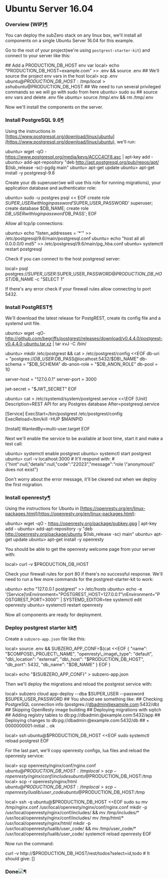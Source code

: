 

Ubuntu Server 16.04
===================

### Overview (WIP)[¶](#overview-wip "Permanent link")

You can deploy the subZero stack on any linux box, we'll install all components on a single Ubuntu Server 16.04 for this example.

Go to the root of your project(we're using `postgrest-starter-kit`) and connect to your server like this:

\## Add a PRODUCTION\_DB\_HOST env var
local> echo "PRODUCTION\_DB\_HOST=example.com" >> .env && source .env
\## We'll source the project env vars in the host
local> scp .env ubuntu@$PRODUCTION\_DB\_HOST:/tmp/
local> ssh ubuntu@$PRODUCTION\_DB\_HOST
\## We need to run several privileged commands so we will go with sudo from here
ubuntu> sudo su
\## source env vars and delete .env file
ubuntu> source /tmp/.env && rm /tmp/.env

Now we'll install the components on the server.

### Install PostgreSQL 9.6[¶](#install-postgresql-96 "Permanent link")

Using the instructions in [https://www.postgresql.org/download/linux/ubuntu](https://www.postgresql.org/download/linux/ubuntu), we'll run:

ubuntu> wget -qO - https://www.postgresql.org/media/keys/ACCC4CF8.asc | apt-key add -
ubuntu> add-apt-repository "deb http://apt.postgresql.org/pub/repos/apt/ $(lsb\_release -sc)\-pgdg main"
ubuntu> apt-get update
ubuntu> apt-get install -y postgresql-9.6

Create your db superuser(we will use this role for running migrations), your application database and authenticator role:

ubuntu> sudo -u postgres psql << EOF
create role $SUPER\_USER with login password '$SUPER\_USER\_PASSWORD' superuser;
create database $DB\_NAME;
create role $DB\_USER with login password '$DB\_PASS';
EOF

Allow all tcp/ip connections:

ubuntu> echo "listen\_addresses = '\*'" >> /etc/postgresql/9.6/main/postgresql.conf
ubuntu> echo "host all all 0.0.0.0/0 md5" >> /etc/postgresql/9.6/main/pg\_hba.conf
ubuntu> systemctl restart postgresql

Check if you can connect to the host postgresql server:

local> psql postgres://$SUPER\_USER:$SUPER\_USER\_PASSWORD@$PRODUCTION\_DB\_HOST/$DB\_NAME -c "SELECT 1"

If there's any error check if your firewall rules allow connecting to port 5432.

### Install PostgREST[¶](#install-postgrest "Permanent link")

We'll download the latest release for PostgREST, create its config file and a systemd unit file.

ubuntu> wget -qO- http://github.com/begriffs/postgrest/releases/download/v0.4.4.0/postgrest-v0.4.4.0-ubuntu.tar.xz | tar xvJ -C /bin/

ubuntu> mkdir /etc/postgrest && cat > /etc/postgrest/config <<EOF
db-uri = "postgres://$DB\_USER:$DB\_PASS@localhost:5432/$DB\_NAME"
db-schema = "$DB\_SCHEMA"
db-anon-role = "$DB\_ANON\_ROLE"
db-pool = 10

server-host = "127.0.0.1"
server-port = 3000

jwt-secret = "$JWT\_SECRET"
EOF

ubuntu> cat > /etc/systemd/system/postgrest.service <<\\EOF
\[Unit\]
Description=REST API for any Postgres database
After=postgresql.service

\[Service\]
ExecStart=/bin/postgrest /etc/postgrest/config
ExecReload=/bin/kill -HUP $MAINPID

\[Install\]
WantedBy=multi-user.target
EOF

Next we'll enable the service to be available at boot time, start it and make a test call:

ubuntu> systemctl enable postgrest
ubuntu> systemctl start postgrest
ubuntu> curl -v localhost:3000
\# It'll respond with:
\# {"hint":null,"details":null,"code":"22023","message":"role \\"anonymous\\" does not exist"}

Don't worry about the error message, it'll be cleared out when we deploy the first migration.

### Install openresty[¶](#install-openresty "Permanent link")

Using the instructions for Ubuntu in [https://openresty.org/en/linux-packages.html](https://openresty.org/en/linux-packages.html):

ubuntu> wget -qO - https://openresty.org/package/pubkey.gpg | apt-key add -
ubuntu> add-apt-repository -y "deb http://openresty.org/package/ubuntu $(lsb\_release -sc) main"
ubuntu> apt-get update
ubuntu> apt-get install -y openresty

You should be able to get the openresty welcome page from your server with:

local> curl -v $PRODUCTION\_DB\_HOST

Check your firewall rules for port 80 if there's no successful response. We'll need to run a few more commands for the postgrest-starter-kit to work:

ubuntu> echo "127.0.0.1 postgrest" >> /etc/hosts
ubuntu> echo -e '\[Service\]\\nEnvironment="POSTGREST\_HOST=127.0.0.1"\\nEnvironment="POSTGREST\_PORT=3000"' | SYSTEMD\_EDITOR\=tee systemctl edit openresty
ubuntu> systemctl restart openresty

Now all components are ready for deployment.

### Deploy postgrest starter kit[¶](#deploy-postgrest-starter-kit "Permanent link")

Create a `subzero-app.json` file like this:

local> source .env && SUBZERO\_APP\_CONF\=$(cat <<EOF
{
 "name": "$COMPOSE\_PROJECT\_NAME",
 "openresty\_image\_type": "default",
 "db\_location": "external",
 "db\_host": "$PRODUCTION\_DB\_HOST",
 "db\_port": 5432,
 "db\_name": "$DB\_NAME"
}
EOF
)

local> echo "${SUBZERO\_APP\_CONF}" > subzero-app.json

Then we'll deploy the migrations and reload the postgrest service with:

local> subzero cloud app-deploy --dba $SUPER\_USER --password $SUPER\_USER\_PASSWORD
\## You should see something like:
\## Checking PostgreSQL connection info (postgres://dbadmin@example.com:5432/db)
\## Skipping OpenResty image building
\## Deploying migrations with sqitch
\## Adding registry tables to db:pg://dbadmin:@example.com:5432/app
\## Deploying changes to db:pg://dbadmin:@example.com:5432/db
\##  + 0000000001-initial .. ok

local> ssh ubuntu@$PRODUCTION\_DB\_HOST <<EOF
 sudo systemctl reload postgrest
EOF

For the last part, we'll copy openresty configs, lua files and reload the openresty service:

local> scp openresty/nginx/conf/nginx.conf ubuntu@$PRODUCTION\_DB\_HOST:/tmp
local> scp -r openresty/nginx/conf/includes ubuntu@$PRODUCTION\_DB\_HOST:/tmp
local> scp -r openresty/nginx/html ubuntu@$PRODUCTION\_DB\_HOST:/tmp
local> scp -r openresty/lualib/user\_code ubuntu@$PRODUCTION\_DB\_HOST:/tmp

local> ssh -q ubuntu@$PRODUCTION\_DB\_HOST <<EOF
 sudo su
 mv /tmp/nginx.conf /usr/local/openresty/nginx/conf/nginx.conf
 mkdir -p /usr/local/openresty/nginx/conf/includes/ && mv /tmp/includes/\* /usr/local/openresty/nginx/conf/includes/
 mv /tmp/html/\* /usr/local/openresty/nginx/html/
 mkdir -p /usr/local/openresty/lualib/user\_code/ && mv /tmp/user\_code/\* /usr/local/openresty/lualib/user\_code/
 systemctl reload openresty
EOF

Now run the command:

curl -v http://$PRODUCTION\_DB\_HOST/rest/todos?select\=id,todo
\# It should give: \[\]

### Done![¶](#done "Permanent link")
